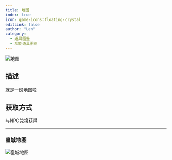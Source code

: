 ```yaml
---
title: 地图
index: true
icon: game-icons:floating-crystal
editLink: false
author: "Len"
category:
  - 道具图鉴
  - 功能道具图鉴
---
```


![地图](/assets/panling/minecraft/textures/item/filled_map.png)

## 描述

就是一份地图啦

## 获取方式

与NPC兑换获得

------

### 皇城地图

![皇城地图](https://s21.ax1x.com/2025/01/21/pEAii6J.png)
